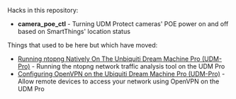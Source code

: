 Hacks in this repository:

* **camera_poe_ctl** - Turning UDM Protect cameras' POE power on and off based on SmartThings' location status

Things that used to be here but which have moved:

* [Running ntopng Natively On The Unbiquiti Dream Machine Pro (UDM-Pro)](https://github.com/dlk3/ntopng-on-udm-pro) - Running the ntopng network traffic analysis tool on the UDM Pro
* [Configuring OpenVPN on the Ubiquiti Dream Machine Pro (UDM-Pro)](https://github.com/dlk3/openvpn-udm) - Allow remote devices to access your network using OpenVPN on the UDM Pro
